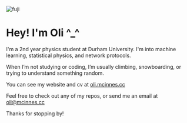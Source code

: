![fuji](fuji.png)

# Hey! I'm Oli ^_^

I'm a 2nd year physics student at Durham University. I'm into machine learning, statistical physics, and network protocols.

When I’m not studying or coding, I’m usually climbing, snowboarding, or trying to understand something random.

You can see my website and cv at [oli.mcinnes.cc](https://oli.mcinnes.cc/)

Feel free to check out any of my repos, or send me an email at [oli@mcinnes.cc](mailto://oli@mcinnes.cc)

Thanks for stopping by!
